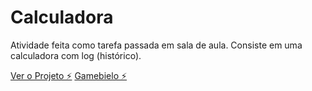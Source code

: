 # Calculadora
Atividade feita como tarefa passada em sala de aula.
Consiste em uma calculadora com log (histórico).

[Ver o Projeto ⚡️](https://stackblitz.com/edit/atividade-07)
[Gamebielo ⚡️](https://stackblitz.com/@Gamebielo)
